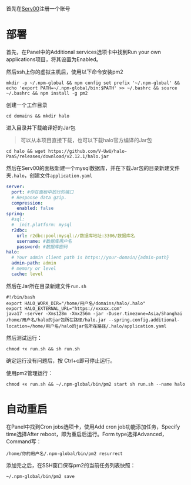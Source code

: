 首先在[Serv00](https://www.serv00.com)注册一个账号

# 部署
首先，在Panel中的Additional services选项卡中找到Run your own applications项目，将其设置为Enabled。

然后ssh上你的虚拟主机后，使用以下命令安装pm2
```auto
mkdir -p ~/.npm-global && npm config set prefix '~/.npm-global' && echo 'export PATH=~/.npm-global/bin:$PATH' >> ~/.bashrc && source ~/.bashrc && npm install -g pm2
```

创建一个工作目录
```auto
cd domains && mkdir halo
```

进入目录并下载编译好的Jar包
> 可以从本项目直接下载，也可以下载halo官方编译的Jar包
```auto
cd halo && wget https://github.com/V-UwU/halo-PaaS/releases/download/v2.12.1/halo.jar
```
然后在Serv00的面板新建一个mysql数据库，并在下载Jar包的目录新建文件夹`.halo`，创建文件`application.yaml`
```yaml
server:
  port: #你在面板中放行的端口
  # Response data gzip.
  compression:
    enabled: false
spring:
  #sql:
  #  init.platform: mysql
  r2dbc:
    url: r2dbc:pool:mysql://数据库地址:3306/数据库名
    username: #数据库用户名
    password: #数据库密码
halo:
  # Your admin client path is https://your-domain/{admin-path}
  admin-path: admin
  # memory or level
  cache: level
```

然后在Jar所在目录新建文件`run.sh`
```auto
#!/bin/bash
export HALO_WORK_DIR="/home/用户名/domains/halo/.halo"
export HALO_EXTERNAL_URL="https://xxxxx.com"
java17 -server -Xms128m -Xmx256m -jar -Duser.timezone=Asia/Shanghai /home/用户名/halo的jar包所在路径/halo.jar --spring.config.additional-location=/home/用户名/halo的jar包所在路径/.halo/application.yaml
```
然后测试运行：
```
chmod +x run.sh && sh run.sh
```
确定运行没有问题后，按 Ctrl+c即可停止运行。

使用pm2管理运行：
```
chmod +x run.sh && ~/.npm-global/bin/pm2 start sh run.sh --name halo
```

# 自动重启

在Panel中找到Cron jobs选项卡，使用Add cron job功能添加任务，Specify time选择After reboot，即为重启后运行。Form type选择Advanced，Command写：

```auto
/home/你的用户名/.npm-global/bin/pm2 resurrect
```


添加完之后，在SSH窗口保存pm2的当前任务列表快照：
```
~/.npm-global/bin/pm2 save
```
